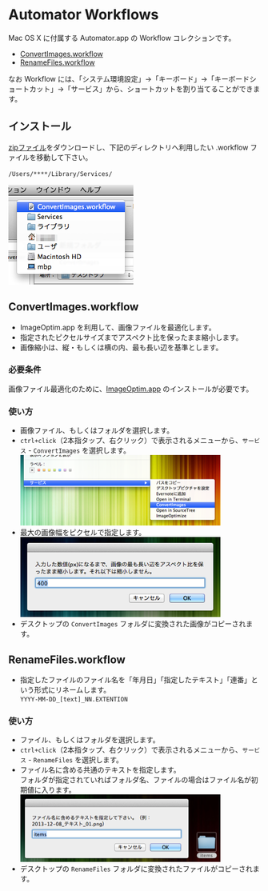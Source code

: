 # Automator Workflows

Mac OS X に付属する Automator.app の Workflow コレクションです。

* [ConvertImages.workflow](https://github.com/DriftwoodJP/automator-workflows/tree/master#convertimagesworkflow)
* [RenameFiles.workflow](https://github.com/DriftwoodJP/automator-workflows/tree/master#renamefilesworkflow)

なお Workflow には、「システム環境設定」→「キーボード」→「キーボードショートカット」→「サービス」から、ショートカットを割り当てることができます。




## インストール

[zipファイル](https://github.com/DriftwoodJP/automator-workflows/archive/master.zip)をダウンロードし、下記のディレクトリへ利用したい .workflow ファイルを移動して下さい。

`/Users/****/Library/Services/`

![install](./docs/img/ci1.png)




## ConvertImages.workflow

* ImageOptim.app を利用して、画像ファイルを最適化します。
* 指定されたピクセルサイズまでアスペクト比を保ったまま縮小します。
* 画像縮小は、縦・もしくは横の内、最も長い辺を基準とします。


### 必要条件

画像ファイル最適化のために、[ImageOptim.app](http://imageoptim.com/) のインストールが必要です。


### 使い方

* 画像ファイル、もしくはフォルダを選択します。
* `ctrl+click`（2本指タップ、右クリック）で表示されるメニューから、`サービス` - `ConvertImages` を選択します。  
![select](./docs/img/ci2.png)
* 最大の画像幅をピクセルで指定します。  
![setting](./docs/img/ci3.png)
* デスクトップの `ConvertImages` フォルダに変換された画像がコピーされます。




## RenameFiles.workflow

* 指定したファイルのファイル名を「年月日」「指定したテキスト」「連番」という形式にリネームします。  
`YYYY-MM-DD_[text]_NN.EXTENTION`

### 使い方

* ファイル、もしくはフォルダを選択します。
* `ctrl+click`（2本指タップ、右クリック）で表示されるメニューから、`サービス` - `RenameFiles` を選択します。  
* ファイル名に含める共通のテキストを指定します。  
フォルダが指定されていればフォルダ名、ファイルの場合はファイル名が初期値に入ります。  
![setting](./docs/img/rf1.png)
* デスクトップの `RenameFiles` フォルダに変換されたファイルがコピーされます。
